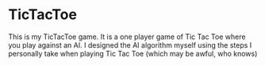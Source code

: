 # TicTacToe
This is my TicTacToe game. It is a one player game of Tic Tac Toe where you play against an AI. I designed the AI algorithm myself using the steps I personally take when playing Tic Tac Toe (which may be awful, who knows) 

